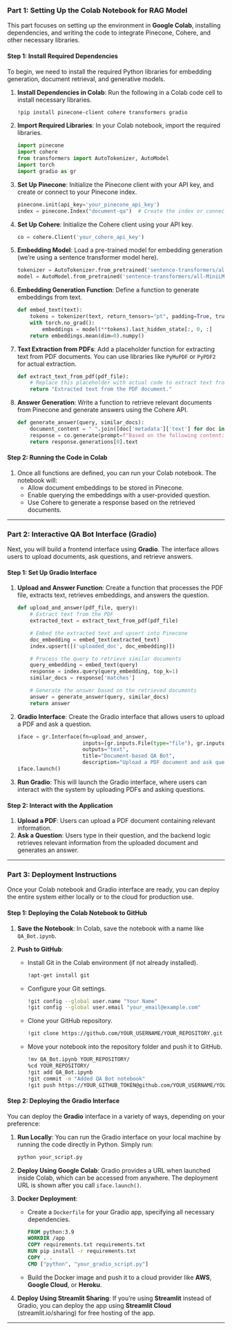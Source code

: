 

### Part 1: Setting Up the Colab Notebook for RAG Model

This part focuses on setting up the environment in **Google Colab**, installing dependencies, and writing the code to integrate Pinecone, Cohere, and other necessary libraries.

#### Step 1: Install Required Dependencies

To begin, we need to install the required Python libraries for embedding generation, document retrieval, and generative models.

1. **Install Dependencies in Colab**:
   Run the following in a Colab code cell to install necessary libraries.
   
   ```bash
   !pip install pinecone-client cohere transformers gradio
   ```

2. **Import Required Libraries**:
   In your Colab notebook, import the required libraries.
   
   ```python
   import pinecone
   import cohere
   from transformers import AutoTokenizer, AutoModel
   import torch
   import gradio as gr
   ```

3. **Set Up Pinecone**:
   Initialize the Pinecone client with your API key, and create or connect to your Pinecone index.
   
   ```python
   pinecone.init(api_key='your_pinecone_api_key')
   index = pinecone.Index("document-qa")  # Create the index or connect to an existing one
   ```

4. **Set Up Cohere**:
   Initialize the Cohere client using your API key.
   
   ```python
   co = cohere.Client('your_cohere_api_key')
   ```

5. **Embedding Model**:
   Load a pre-trained model for embedding generation (we’re using a sentence transformer model here).
   
   ```python
   tokenizer = AutoTokenizer.from_pretrained('sentence-transformers/all-MiniLM-L6-v2')
   model = AutoModel.from_pretrained('sentence-transformers/all-MiniLM-L6-v2')
   ```

6. **Embedding Generation Function**:
   Define a function to generate embeddings from text.
   
   ```python
   def embed_text(text):
       tokens = tokenizer(text, return_tensors="pt", padding=True, truncation=True)
       with torch.no_grad():
           embeddings = model(**tokens).last_hidden_state[:, 0, :]
       return embeddings.mean(dim=0).numpy()
   ```

7. **Text Extraction from PDFs**:
   Add a placeholder function for extracting text from PDF documents. You can use libraries like `PyMuPDF` or `PyPDF2` for actual extraction.
   
   ```python
   def extract_text_from_pdf(pdf_file):
       # Replace this placeholder with actual code to extract text from the PDF
       return "Extracted text from the PDF document."
   ```

8. **Answer Generation**:
   Write a function to retrieve relevant documents from Pinecone and generate answers using the Cohere API.
   
   ```python
   def generate_answer(query, similar_docs):
       document_content = " ".join([doc['metadata']['text'] for doc in similar_docs])
       response = co.generate(prompt=f"Based on the following content: {document_content}, answer the question: {query}")
       return response.generations[0].text
   ```

#### Step 2: Running the Code in Colab

1. Once all functions are defined, you can run your Colab notebook. The notebook will:
   - Allow document embeddings to be stored in Pinecone.
   - Enable querying the embeddings with a user-provided question.
   - Use Cohere to generate a response based on the retrieved documents.

---

### Part 2: Interactive QA Bot Interface (Gradio)

Next, you will build a frontend interface using **Gradio**. The interface allows users to upload documents, ask questions, and retrieve answers.

#### Step 1: Set Up Gradio Interface

1. **Upload and Answer Function**:
   Create a function that processes the PDF file, extracts text, retrieves embeddings, and answers the question.
   
   ```python
   def upload_and_answer(pdf_file, query):
       # Extract text from the PDF
       extracted_text = extract_text_from_pdf(pdf_file)
   
       # Embed the extracted text and upsert into Pinecone
       doc_embedding = embed_text(extracted_text)
       index.upsert([('uploaded_doc', doc_embedding)])
   
       # Process the query to retrieve similar documents
       query_embedding = embed_text(query)
       response = index.query(query_embedding, top_k=1)
       similar_docs = response['matches']
   
       # Generate the answer based on the retrieved documents
       answer = generate_answer(query, similar_docs)
       return answer
   ```

2. **Gradio Interface**:
   Create the Gradio interface that allows users to upload a PDF and ask a question.

   ```python
   iface = gr.Interface(fn=upload_and_answer, 
                        inputs=[gr.inputs.File(type="file"), gr.inputs.Textbox(label="Ask a question")], 
                        outputs="text", 
                        title="Document-based QA Bot",
                        description="Upload a PDF document and ask questions based on its content.")
   iface.launch()
   ```

3. **Run Gradio**:
   This will launch the Gradio interface, where users can interact with the system by uploading PDFs and asking questions.

#### Step 2: Interact with the Application

1. **Upload a PDF**: Users can upload a PDF document containing relevant information.
2. **Ask a Question**: Users type in their question, and the backend logic retrieves relevant information from the uploaded document and generates an answer.

---

### Part 3: Deployment Instructions

Once your Colab notebook and Gradio interface are ready, you can deploy the entire system either locally or to the cloud for production use.

#### Step 1: Deploying the Colab Notebook to GitHub

1. **Save the Notebook**: In Colab, save the notebook with a name like `QA_Bot.ipynb`.
   
2. **Push to GitHub**:
   - Install Git in the Colab environment (if not already installed).
   
     ```bash
     !apt-get install git
     ```

   - Configure your Git settings.
   
     ```bash
     !git config --global user.name "Your Name"
     !git config --global user.email "your_email@example.com"
     ```

   - Clone your GitHub repository.
   
     ```bash
     !git clone https://github.com/YOUR_USERNAME/YOUR_REPOSITORY.git
     ```
   
   - Move your notebook into the repository folder and push it to GitHub.
   
     ```bash
     !mv QA_Bot.ipynb YOUR_REPOSITORY/
     %cd YOUR_REPOSITORY/
     !git add QA_Bot.ipynb
     !git commit -m "Added QA Bot notebook"
     !git push https://YOUR_GITHUB_TOKEN@github.com/YOUR_USERNAME/YOUR_REPOSITORY.git
     ```

#### Step 2: Deploying the Gradio Interface

You can deploy the **Gradio** interface in a variety of ways, depending on your preference:

1. **Run Locally**: You can run the Gradio interface on your local machine by running the code directly in Python. Simply run:
   
   ```bash
   python your_script.py
   ```

2. **Deploy Using Google Colab**: Gradio provides a URL when launched inside Colab, which can be accessed from anywhere. The deployment URL is shown after you call `iface.launch()`.

3. **Docker Deployment**:
   - Create a `Dockerfile` for your Gradio app, specifying all necessary dependencies.
   
     ```Dockerfile
     FROM python:3.9
     WORKDIR /app
     COPY requirements.txt requirements.txt
     RUN pip install -r requirements.txt
     COPY . .
     CMD ["python", "your_gradio_script.py"]
     ```
   
   - Build the Docker image and push it to a cloud provider like **AWS**, **Google Cloud**, or **Heroku**.

4. **Deploy Using Streamlit Sharing**: If you’re using **Streamlit** instead of Gradio, you can deploy the app using **Streamlit Cloud** (streamlit.io/sharing) for free hosting of the app.

---


